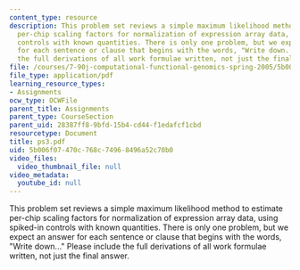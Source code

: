 ```yaml
---
content_type: resource
description: This problem set reviews a simple maximum likelihood method to estimate
  per-chip scaling factors for normalization of expression array data, using spiked-in
  controls with known quantities. There is only one problem, but we expect an answer
  for each sentence or clause that begins with the words, "Write down..." Please include
  the full derivations of all work formulae written, not just the final answer.
file: /courses/7-90j-computational-functional-genomics-spring-2005/5b006f07470c768c74968496a52c70b0_ps3.pdf
file_type: application/pdf
learning_resource_types:
- Assignments
ocw_type: OCWFile
parent_title: Assignments
parent_type: CourseSection
parent_uid: 28387ff8-9bfd-15b4-cd44-f1edafcf1cbd
resourcetype: Document
title: ps3.pdf
uid: 5b006f07-470c-768c-7496-8496a52c70b0
video_files:
  video_thumbnail_file: null
video_metadata:
  youtube_id: null
---
```

This problem set reviews a simple maximum likelihood method to estimate per-chip scaling factors for normalization of expression array data, using spiked-in controls with known quantities. There is only one problem, but we expect an answer for each sentence or clause that begins with the words, "Write down..." Please include the full derivations of all work formulae written, not just the final answer.

